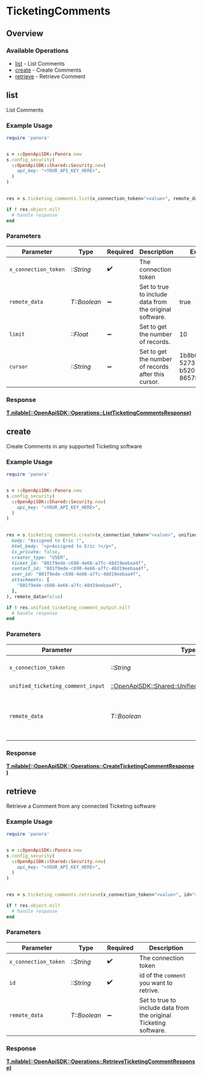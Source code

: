 # TicketingComments

## Overview

### Available Operations

* [list](#list) - List Comments
* [create](#create) - Create Comments
* [retrieve](#retrieve) - Retrieve Comment

## list

List Comments

### Example Usage

```ruby
require 'panora'


s = ::OpenApiSDK::Panora.new
s.config_security(
  ::OpenApiSDK::Shared::Security.new(
    api_key: "<YOUR_API_KEY_HERE>",
  )
)

    
res = s.ticketing_comments.list(x_connection_token="<value>", remote_data=true, limit=10.0, cursor="1b8b05bb-5273-4012-b520-8657b0b90874")

if ! res.object.nil?
  # handle response
end

```

### Parameters

| Parameter                                               | Type                                                    | Required                                                | Description                                             | Example                                                 |
| ------------------------------------------------------- | ------------------------------------------------------- | ------------------------------------------------------- | ------------------------------------------------------- | ------------------------------------------------------- |
| `x_connection_token`                                    | *::String*                                              | :heavy_check_mark:                                      | The connection token                                    |                                                         |
| `remote_data`                                           | *T::Boolean*                                            | :heavy_minus_sign:                                      | Set to true to include data from the original software. | true                                                    |
| `limit`                                                 | *::Float*                                               | :heavy_minus_sign:                                      | Set to get the number of records.                       | 10                                                      |
| `cursor`                                                | *::String*                                              | :heavy_minus_sign:                                      | Set to get the number of records after this cursor.     | 1b8b05bb-5273-4012-b520-8657b0b90874                    |

### Response

**[T.nilable(::OpenApiSDK::Operations::ListTicketingCommentsResponse)](../../models/operations/listticketingcommentsresponse.md)**




## create

Create Comments in any supported Ticketing software

### Example Usage

```ruby
require 'panora'


s = ::OpenApiSDK::Panora.new
s.config_security(
  ::OpenApiSDK::Shared::Security.new(
    api_key: "<YOUR_API_KEY_HERE>",
  )
)

    
res = s.ticketing_comments.create(x_connection_token="<value>", unified_ticketing_comment_input=::OpenApiSDK::Shared::UnifiedTicketingCommentInput.new(
  body: "Assigned to Eric !",
  html_body: "<p>Assigned to Eric !</p>",
  is_private: false,
  creator_type: "USER",
  ticket_id: "801f9ede-c698-4e66-a7fc-48d19eebaa4f",
  contact_id: "801f9ede-c698-4e66-a7fc-48d19eebaa4f",
  user_id: "801f9ede-c698-4e66-a7fc-48d19eebaa4f",
  attachments: [
    "801f9ede-c698-4e66-a7fc-48d19eebaa4f",
  ],
), remote_data=false)

if ! res.unified_ticketing_comment_output.nil?
  # handle response
end

```

### Parameters

| Parameter                                                                                                 | Type                                                                                                      | Required                                                                                                  | Description                                                                                               |
| --------------------------------------------------------------------------------------------------------- | --------------------------------------------------------------------------------------------------------- | --------------------------------------------------------------------------------------------------------- | --------------------------------------------------------------------------------------------------------- |
| `x_connection_token`                                                                                      | *::String*                                                                                                | :heavy_check_mark:                                                                                        | The connection token                                                                                      |
| `unified_ticketing_comment_input`                                                                         | [::OpenApiSDK::Shared::UnifiedTicketingCommentInput](../../models/shared/unifiedticketingcommentinput.md) | :heavy_check_mark:                                                                                        | N/A                                                                                                       |
| `remote_data`                                                                                             | *T::Boolean*                                                                                              | :heavy_minus_sign:                                                                                        | Set to true to include data from the original Ticketing software.                                         |

### Response

**[T.nilable(::OpenApiSDK::Operations::CreateTicketingCommentResponse)](../../models/operations/createticketingcommentresponse.md)**




## retrieve

Retrieve a Comment from any connected Ticketing software

### Example Usage

```ruby
require 'panora'


s = ::OpenApiSDK::Panora.new
s.config_security(
  ::OpenApiSDK::Shared::Security.new(
    api_key: "<YOUR_API_KEY_HERE>",
  )
)

    
res = s.ticketing_comments.retrieve(x_connection_token="<value>", id="<id>", remote_data=false)

if ! res.object.nil?
  # handle response
end

```

### Parameters

| Parameter                                                         | Type                                                              | Required                                                          | Description                                                       |
| ----------------------------------------------------------------- | ----------------------------------------------------------------- | ----------------------------------------------------------------- | ----------------------------------------------------------------- |
| `x_connection_token`                                              | *::String*                                                        | :heavy_check_mark:                                                | The connection token                                              |
| `id`                                                              | *::String*                                                        | :heavy_check_mark:                                                | id of the `comment` you want to retrive.                          |
| `remote_data`                                                     | *T::Boolean*                                                      | :heavy_minus_sign:                                                | Set to true to include data from the original Ticketing software. |

### Response

**[T.nilable(::OpenApiSDK::Operations::RetrieveTicketingCommentResponse)](../../models/operations/retrieveticketingcommentresponse.md)**


